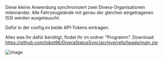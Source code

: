 Diese kleine Anwendung synchronisiert zwei Divera-Organisationen miteinander. Alle Fahrzeugstände mit genau der gleichen eingetragenen ISSI werden ausgetauscht.

Dafür in der config.ini beide API-Tokens eintragen.

Alles was Ihr dafür benötigt, findet Ihr im ordner "Programm".
Download: https://github.com/tobst96/DiveraStatusSync/archive/refs/heads/main.zip

![image](https://user-images.githubusercontent.com/52480593/177002846-cbbf2f37-02e4-4c6a-9d7f-13ad67e76e86.png)
